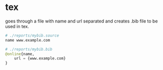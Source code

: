 # tex

goes through a file with name and url separated and creates .bib file to be used in tex.
```python
# ./reports/mybib.source
name www.example.com
```

```python
# ./reports/mybib.bib
@online{name,
    url = {www.example.com}
}
```

